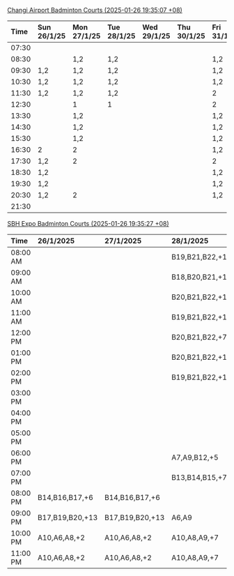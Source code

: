 [Changi Airport Badminton Courts (2025-01-26 19:35:07 +08)](https://www.carc.org.sg/FacilityBooking.aspx)

| Time   | Sun 26/1/25   | Mon 27/1/25   | Tue 28/1/25   | Wed 29/1/25   | Thu 30/1/25   | Fri 31/1/25   | Sat 1/2/25   |
|:-------|:--------------|:--------------|:--------------|:--------------|:--------------|:--------------|:-------------|
| 07:30  |               |               |               |               |               |               |              |
| 08:30  |               | 1,2           | 1,2           |               |               | 1,2           |              |
| 09:30  | 1,2           | 1,2           | 1,2           |               |               | 1,2           | 1            |
| 10:30  | 1,2           | 1,2           | 1,2           |               |               | 1,2           |              |
| 11:30  | 1,2           | 1,2           | 1,2           |               |               | 2             |              |
| 12:30  |               | 1             | 1             |               |               | 2             | 1            |
| 13:30  |               | 1,2           |               |               |               | 1,2           | 1,2          |
| 14:30  |               | 1,2           |               |               |               | 1,2           | 1,2          |
| 15:30  |               | 1,2           |               |               |               | 1,2           | 1,2          |
| 16:30  | 2             | 2             |               |               |               | 1,2           | 1,2          |
| 17:30  | 1,2           | 2             |               |               |               | 2             | 1,2          |
| 18:30  | 1,2           |               |               |               |               | 1,2           | 1,2          |
| 19:30  | 1,2           |               |               |               |               | 1,2           | 1,2          |
| 20:30  | 1,2           | 2             |               |               |               | 1,2           | 1,2          |
| 21:30  |               |               |               |               |               |               |              |

[SBH Expo Badminton Courts (2025-01-26 19:35:27 +08)](https://singaporebadmintonhall.getomnify.com/widgets/O3MRKGBH359GA55KHMG1RD)

| Time     | 26/1/2025       | 27/1/2025       | 28/1/2025       | 29/1/2025   | 30/1/2025   | 31/1/2025       | 1/2/2025        |
|:---------|:----------------|:----------------|:----------------|:------------|:------------|:----------------|:----------------|
| 08:00 AM |                 |                 | B19,B21,B22,+14 |             |             |                 | B19,B21,B22,+15 |
| 09:00 AM |                 |                 | B18,B20,B21,+12 |             |             |                 | B19,B21,B22,+15 |
| 10:00 AM |                 |                 | B20,B21,B22,+13 |             |             |                 | B19,B20,B21,+15 |
| 11:00 AM |                 |                 | B19,B21,B22,+12 |             |             |                 | B17,B20,B21,+14 |
| 12:00 PM |                 |                 | B20,B21,B22,+7  |             |             |                 | B19,B21,B22,+19 |
| 01:00 PM |                 |                 | B20,B21,B22,+10 |             |             |                 | B19,B21,B22,+19 |
| 02:00 PM |                 |                 | B19,B21,B22,+13 |             |             |                 | B19,B21,B22,+16 |
| 03:00 PM |                 |                 |                 |             |             |                 | B19,B20,B21,+11 |
| 04:00 PM |                 |                 |                 |             |             | B13,B15,B21,+4  | A10,B11,B21,+7  |
| 05:00 PM |                 |                 |                 |             |             | B14,B15,B21,+5  | A7,B15,B21,+4   |
| 06:00 PM |                 |                 | A7,A9,B12,+5    |             |             | B20,B21,B22,+10 | B15,B21,B22,+3  |
| 07:00 PM |                 |                 | B13,B14,B15,+7  |             |             | B19,B21,B22,+14 | B15,B21,B22,+1  |
| 08:00 PM | B14,B16,B17,+6  | B14,B16,B17,+6  |                 |             |             | B17,B18,B22,+10 | B19,B21,B22,+12 |
| 09:00 PM | B17,B19,B20,+13 | B17,B19,B20,+13 | A6,A9           |             |             | B17,B18,B22,+12 | B20,B21,B22,+10 |
| 10:00 PM | A10,A6,A8,+2    | A10,A6,A8,+2    | A10,A8,A9,+7    |             |             |                 | B20,B21,B22,+16 |
| 11:00 PM | A10,A6,A8,+2    | A10,A6,A8,+2    | A10,A8,A9,+7    |             |             |                 | B20,B21,B22,+18 |
